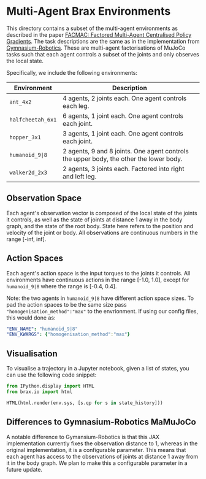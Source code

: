 # Multi-Agent Brax Environments
This directory contains a subset of the multi-agent environments as described in the paper
[FACMAC: Factored Multi-Agent Centralised Policy Gradients](https://arxiv.org/abs/2003.06709).
The task descriptions are the same as in the implementation from [Gymnasium-Robotics](https://robotics.farama.org/envs/MaMuJoCo/).
These are multi-agent factorisations of MuJoCo tasks such that each agent controls a subset of the joints
and only observes the local state. 

Specifically, we include the following environments:

| Environment | Description |
| ----------- | ------------ | 
| `ant_4x2` | 4 agents, 2 joints each. One agent controls each leg. |
| `halfcheetah_6x1` | 6 agents, 1 joint each. One agent controls each joint. |
| `hopper_3x1` | 3 agents, 1 joint each. One agent controls each joint. |
| `humanoid_9\|8` | 2 agents, 9 and 8 joints. One agent controls the upper body, the other the lower body. |
| `walker2d_2x3` | 2 agents, 3 joints each. Factored into right and left leg. |

## Observation Space 
Each agent's observation vector is composed of the local state of the joints it controls, as well as the state of joints at distance 1 away in the body graph, and the state of the root body. State here refers to the position and velocity of the joint or body. All observations are continuous numbers in the range [-inf, inf].

## Action Spaces
Each agent's action space is the input torques to the joints it controls. All environments have continuous actions in the range [-1.0, 1.0], except for `humanoid_9|8` where the range is [-0.4, 0.4].

Note: the two agents in `humanoid_9|8` have different action space sizes. To pad the action spaces to be the same size pass `"homogenisation_method":"max"` to the envrionment. If using our config files, this would done as:
```yaml
"ENV_NAME": "humanoid_9|8" 
"ENV_KWARGS": {"homogenisation_method":"max"}
```


## Visualisation
To visualise a trajectory in a Jupyter notebook, given a list of states, you can use the following code snippet:
```python
from IPython.display import HTML
from brax.io import html

HTML(html.render(env.sys, [s.qp for s in state_history]))
```

## Differences to Gymnasium-Robotics MaMuJoCo
A notable difference to Gymansium-Robotics is that this JAX implementation currently fixes the observation distance to 1, whereas in the original implementation, it is a configurable parameter. This means that each agent has access to the observations of joints at distance 1 away from it in the body graph. We plan to make this a configurable parameter in a future update.
